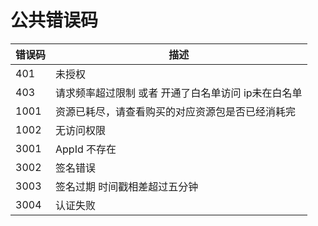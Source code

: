 # 公共错误码
| 错误码 | 描述                           |
| --- |------------------------------|
| 401| 未授权                          |
| 403 | 请求频率超过限制 或者 开通了白名单访问 ip未在白名单 |
| 1001 | 资源已耗尽，请查看购买的对应资源包是否已经消耗完     |
| 1002| 无访问权限                        |
| 3001  | AppId 不存在                    |
| 3002 | 签名错误                         |
| 3003 | 签名过期 时间戳相差超过五分钟              |
| 3004 | 认证失败                         |